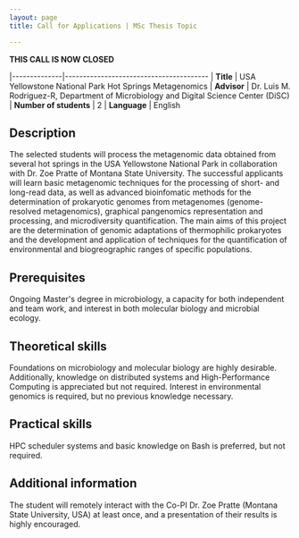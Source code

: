 ```yaml
---
layout: page
title: Call for Applications | MSc Thesis Topic

---
```


**THIS CALL IS NOW CLOSED**

|--------------|----------------------------------------
| **Title**    | USA Yellowstone National Park Hot Springs Metagenomics
| **Advisor**  | Dr. Luis M. Rodriguez-R, Department of Microbiology and Digital Science Center (DiSC)
| **Number of students** | 2
| **Language** | English

## Description
The selected students will process the metagenomic data obtained from several
hot springs in the USA Yellowstone National Park in collaboration with Dr.
Zoe Pratte of Montana State University. The successful applicants will learn
basic metagenomic techniques for the processing of short- and long-read data,
as well as advanced bioinfomatic methods for the determination of prokaryotic
genomes from metagenomes (genome-resolved metagenomics), graphical pangenomics
representation and processing, and microdiversity quantification. The main aims
of this project are the determination of genomic adaptations of thermophilic
prokaryotes and the development and application of techniques for the
quantification of environmental and biogreographic ranges of specific
populations.

## Prerequisites
Ongoing Master's degree in microbiology, a capacity for both independent and
team work, and interest in both molecular biology and microbial ecology.

## Theoretical skills
Foundations on microbiology and molecular biology are highly desirable.
Additionally, knowledge on distributed systems and High-Performance Computing is
appreciated but not required. Interest in environmental genomics is required,
but no previous knowledge necessary.

## Practical skills
HPC scheduler systems and basic knowledge on Bash is preferred, but not
required.

## Additional information
The student will remotely interact with the Co-PI Dr. Zoe Pratte (Montana State
University, USA) at least once, and a presentation of their results is highly
encouraged.

